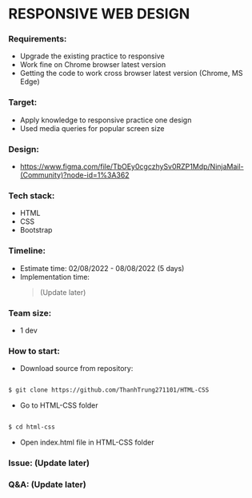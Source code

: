 # RESPONSIVE WEB DESIGN

### Requirements:
- Upgrade the existing practice to responsive
- Work fine on Chrome browser latest version
- Getting the code to work cross browser latest version (Chrome, MS Edge)
### Target:
- Apply knowledge to responsive practice one design
- Used media queries for popular screen size
### Design:
- https://www.figma.com/file/TbOEy0cgczhySv0RZP1Mdp/NinjaMail-(Community)?node-id=1%3A362
### Tech stack:
- HTML
- CSS 
- Bootstrap
### Timeline:
- Estimate time: 02/08/2022 - 08/08/2022 (5 days)
- Implementation time:
    > (Update later)
### Team size:
- 1 dev
### How to start:
- Download source from repository:

```bash

$ git clone https://github.com/ThanhTrung271101/HTML-CSS 

```  
- Go to HTML-CSS folder

```bash

$ cd html-css

```
- Open index.html file in HTML-CSS folder
     
### Issue: (Update later)
### Q&A: (Update later)
